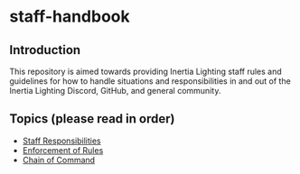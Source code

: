 # staff-handbook

## Introduction
This repository is aimed towards providing Inertia Lighting staff rules and guidelines for how to handle situations and responsibilities in and out of the Inertia Lighting Discord, GitHub, and general community.

## Topics (please read in order)
- [Staff Responsibilities](./topics/staff-responsibilities/staff-responsibilities.md)
- [Enforcement of Rules](./topics/enforcement-of-rules/enforcement-of-rules.md)
- [Chain of Command](./topics/chain-of-command/chain-of-command.md)
